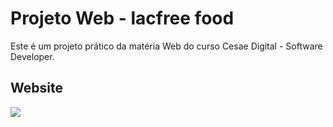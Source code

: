 # Projeto Web - lacfree food

Este é um projeto prático da matéria Web do curso Cesae Digital - Software Developer.

## Website

<img src="./imagens/lacfree-site.png" />
